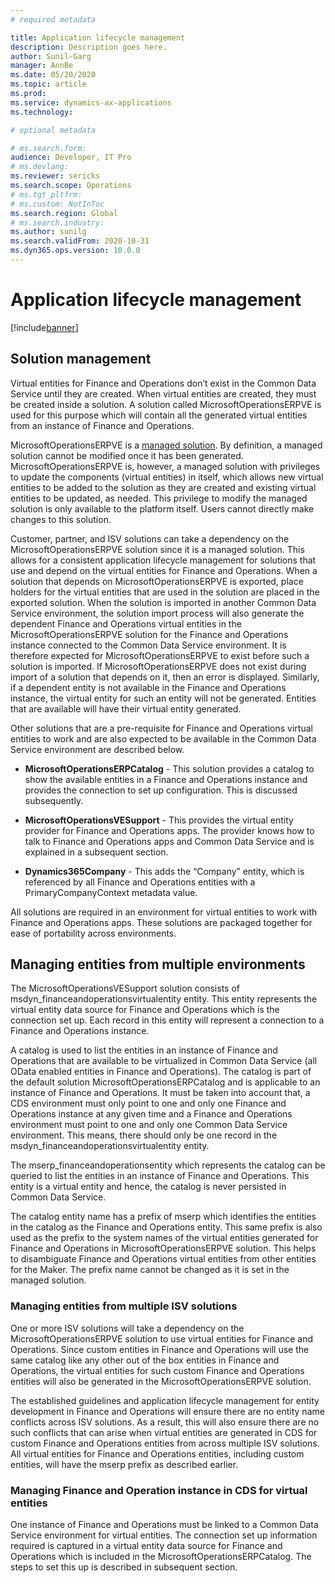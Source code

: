 ```yaml
---
# required metadata

title: Application lifecycle management
description: Description goes here.
author: Sunil-Garg
manager: AnnBe
ms.date: 05/20/2020
ms.topic: article
ms.prod:
ms.service: dynamics-ax-applications
ms.technology: 

# optional metadata

# ms.search.form:
audience: Developer, IT Pro
# ms.devlang: 
ms.reviewer: sericks
ms.search.scope: Operations
# ms.tgt_pltfrm: 
# ms.custom: NotInToc
ms.search.region: Global
# ms.search.industry:
ms.author: sunilg
ms.search.validFrom: 2020-10-31
ms.dyn365.ops.version: 10.0.0
---
```


# Application lifecycle management

[!include[banner](../includes/banner.md)]

## Solution management

Virtual entities for Finance and Operations don’t exist in the Common Data Service until they are created. When virtual entities are created, they must be created inside a solution. A solution called MicrosoftOperationsERPVE is used for this purpose which will contain all the generated virtual entities from an instance of Finance and Operations.

MicrosoftOperationsERPVE is a [managed solution](https://docs.microsoft.com/powerapps/developer/common-data-service/introduction-solutions). By definition, a managed solution cannot be modified once it has been generated. MicrosoftOperationsERPVE is, however, a managed solution with privileges to update the components (virtual entities) in itself, which allows new virtual entities to be added to the solution as they are created and existing virtual entities to be updated, as needed. This privilege to modify the managed solution is only available to the platform itself. Users cannot directly make changes to this solution.

Customer, partner, and ISV solutions can take a dependency on the MicrosoftOperationsERPVE solution since it is a managed solution. This allows for a consistent application lifecycle management for solutions that use and depend on the virtual entities for Finance and Operations. When a solution that depends on MicrosoftOperationsERPVE is exported, place holders for the virtual entities that are used in the solution are placed in the exported solution. When the solution is imported in another Common Data Service environment, the solution import process will also generate the dependent Finance and Operations virtual entities in the MicrosoftOperationsERPVE solution for the Finance and Operations instance connected to the Common Data Service environment. It is therefore expected for MicrosoftOperationsERPVE to exist before such a solution is imported. If MicrosoftOperationsERPVE does not exist during import of a solution that depends on it, then an error is displayed. Similarly, if a dependent entity is not available in the Finance and Operations instance, the virtual entity for such an entity will not be generated. Entities that are available will have their virtual entity generated.

Other solutions that are a pre-requisite for Finance and Operations virtual entities to work and are also expected to be available in the Common Data Service environment are described below.

-   **MicrosoftOperationsERPCatalog** - This solution provides a catalog to show the available entities in a Finance and Operations instance and provides the connection to set up configuration. This is discussed subsequently.

-   **MicrosoftOperationsVESupport** - This provides the virtual entity provider for Finance and Operations apps. The provider knows how to talk to Finance and Operations apps and Common Data Service and is explained in a subsequent section.

-   **Dynamics365Company** - This adds the “Company” entity, which is referenced by all Finance and Operations entities with a PrimaryCompanyContext metadata value.

All solutions are required in an environment for virtual entities to work with Finance and Operations apps. These solutions are packaged together for ease of portability across environments.

## Managing entities from multiple environments

The MicrosoftOperationsVESupport solution consists of msdyn_financeandoperationsvirtualentity entity. This entity represents the
virtual entity data source for Finance and Operations which is the connection set up. Each record in this entity will represent a connection to a Finance and Operations instance.

A catalog is used to list the entities in an instance of Finance and Operations that are available to be virtualized in Common Data Service (all OData enabled entities in Finance and Operations). The catalog is part of the default solution MicrosoftOperationsERPCatalog and is applicable to an instance of Finance and Operations. It must be taken into account that, a CDS environment must only point to one and only one Finance and Operations instance at any given time and a Finance and Operations environment must point to one and only one Common Data Service environment. This means, there should only be one record in the msdyn_financeandoperationsvirtualentity entity.

The mserp_financeandoperationsentity which represents the catalog can be queried to list the entities in an instance of Finance and Operations. This entity is a virtual entity and hence, the catalog is never persisted in Common Data Service.

The catalog entity name has a prefix of mserp which identifies the entities in the catalog as the Finance and Operations entity. This same prefix is also used as the prefix to the system names of the virtual entities generated for Finance and Operations in MicrosoftOperationsERPVE solution. This helps to disambiguate Finance and Operations virtual entities from other entities for the Maker. The prefix name cannot be changed as it is set in the managed solution.

### Managing entities from multiple ISV solutions

One or more ISV solutions will take a dependency on the MicrosoftOperationsERPVE solution to use virtual entities for Finance and Operations. Since custom entities in Finance and Operations will use the same catalog like any other out of the box entities in Finance and Operations, the virtual entities for such custom Finance and Operations entities will also be generated in the MicrosoftOperationsERPVE solution.

The established guidelines and application lifecycle management for entity development in Finance and Operations will ensure there are no entity name conflicts across ISV solutions. As a result, this will also ensure there are no such conflicts that can arise when virtual entities are generated in CDS for custom Finance and Operations entities from across multiple ISV solutions. All
virtual entities for Finance and Operations entities, including custom entities, will have the mserp prefix as described earlier.

### Managing Finance and Operation instance in CDS for virtual entities

One instance of Finance and Operations must be linked to a Common Data Service environment for virtual entities. The connection set up information required is captured in a virtual entity data source for Finance and Operations which is included in the MicrosoftOperationsERPCatalog. The steps to set this up is described in subsequent section.
